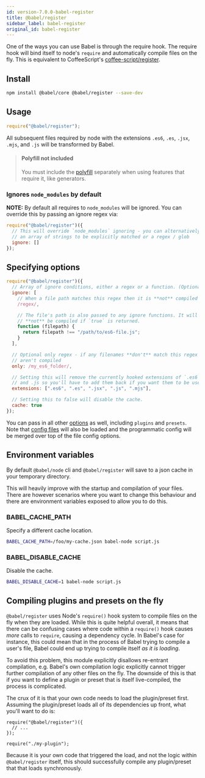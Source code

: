 ```yaml
---
id: version-7.0.0-babel-register
title: @babel/register
sidebar_label: babel-register
original_id: babel-register
---
```


One of the ways you can use Babel is through the require hook. The require hook
will bind itself to node's `require` and automatically compile files on the
fly. This is equivalent to CoffeeScript's
[coffee-script/register](http://coffeescript.org/v2/annotated-source/register.html).

## Install

```sh
npm install @babel/core @babel/register --save-dev
```

## Usage

```js
require("@babel/register");
```

All subsequent files required by node with the extensions `.es6`, `.es`, `.jsx`,
`.mjs`, and `.js` will be transformed by Babel.

<blockquote class="babel-callout babel-callout-info">
  <h4>Polyfill not included</h4>
  <p>
    You must include the <a href="https://babeljs.io/docs/usage/polyfill/">polyfill</a> separately
    when using features that require it, like generators.
  </p>
</blockquote>

### Ignores `node_modules` by default

**NOTE:** By default all requires to `node_modules` will be ignored. You can
override this by passing an ignore regex via:

```js
require("@babel/register")({
  // This will override `node_modules` ignoring - you can alternatively pass
  // an array of strings to be explicitly matched or a regex / glob
  ignore: []
});
```

## Specifying options

```javascript
require("@babel/register")({
  // Array of ignore conditions, either a regex or a function. (Optional)
  ignore: [
    // When a file path matches this regex then it is **not** compiled
    /regex/,

    // The file's path is also passed to any ignore functions. It will
    // **not** be compiled if `true` is returned.
    function (filepath) {
      return filepath !== "/path/to/es6-file.js";
    }
  ],

  // Optional only regex - if any filenames **don't** match this regex then they
  // aren't compiled
  only: /my_es6_folder/,

  // Setting this will remove the currently hooked extensions of `.es6`, `.es`, `.jsx`, `.mjs`
  // and .js so you'll have to add them back if you want them to be used again.
  extensions: [".es6", ".es", ".jsx", ".js", ".mjs"],

  // Setting this to false will disable the cache.
  cache: true
});
```

You can pass in all other [options](options.md) as well, including `plugins` and `presets`.
Note that [config files](config-files.md) will also be loaded and the programmatic
config will be merged over top of the file config options.


## Environment variables

By default `@babel/node` cli and `@babel/register` will save to a json cache in your
temporary directory.

This will heavily improve with the startup and compilation of your files. There
are however scenarios where you want to change this behaviour and there are
environment variables exposed to allow you to do this.

### BABEL_CACHE_PATH

Specify a different cache location.

```sh
BABEL_CACHE_PATH=/foo/my-cache.json babel-node script.js
```

### BABEL_DISABLE_CACHE

Disable the cache.

```sh
BABEL_DISABLE_CACHE=1 babel-node script.js
```

## Compiling plugins and presets on the fly

`@babel/register` uses Node's `require()` hook system to compile files
on the fly when they are loaded. While this is quite helpful overall, it means
that there can be confusing cases where code within a `require()` hook causes
_more_ calls to `require`, causing a dependency cycle. In Babel's case for
instance, this could mean that in the process of Babel trying to compile a
user's file, Babel could end up trying to compile itself _as it is loading_.

To avoid this problem, this module explicitly disallows re-entrant compilation,
e.g. Babel's own compilation logic explicitly cannot trigger further compilation
of any other files on the fly. The downside of this is that if you want to
define a plugin or preset that is itself live-compiled, the process is
complicated.

The crux of it is that your own code needs to load the plugin/preset first.
Assuming the plugin/preset loads all of its dependencies up front, what you'll
want to do is:

```
require("@babel/register")({
  // ...
});

require("./my-plugin");
```

Because it is your own code that triggered the load, and not the logic within
`@babel/register` itself, this should successfully compile any plugin/preset
that that loads synchronously.

